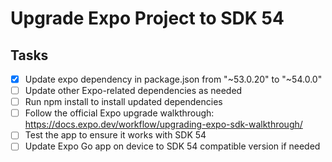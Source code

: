 # Upgrade Expo Project to SDK 54

## Tasks

- [x] Update expo dependency in package.json from "~53.0.20" to "~54.0.0"
- [ ] Update other Expo-related dependencies as needed
- [ ] Run npm install to install updated dependencies
- [ ] Follow the official Expo upgrade walkthrough: https://docs.expo.dev/workflow/upgrading-expo-sdk-walkthrough/
- [ ] Test the app to ensure it works with SDK 54
- [ ] Update Expo Go app on device to SDK 54 compatible version if needed
